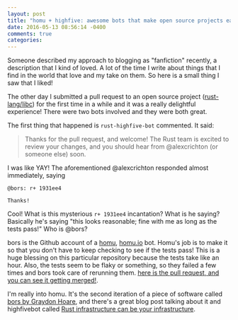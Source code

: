 ```yaml
---
layout: post
title: "homu + highfive: awesome bots that make open source projects easier"
date: 2016-05-13 08:56:14 -0400
comments: true
categories: 
---
```


Someone described my approach to blogging as "fanfiction" recently, a description that I kind of loved. A lot of the time I write about things that I find in the world that love and my take on them. So here is a small thing I saw that I liked!

The other day I submitted a pull request to an open source project ([rust-lang/libc](https://github.com/rust-lang/libc)) for the first time in a while and it was a really delightful experience! There were two bots involved and they were both great.

The first thing that happened is `rust-highfive-bot` commented. It said:

> Thanks for the pull request, and welcome! The Rust team is excited to review
> your changes, and you should hear from @alexcrichton (or someone else) soon.

I was like YAY! The aforementioned @alexcrichton responded almost immediately, saying

```
@bors: r+ 1931ee4

Thanks!
```

Cool! What is this mysterious `r+ 1931ee4` incantation? What is he saying? Basically he's saying "this looks reasonable; fine with me as long as the tests pass!" Who is @bors?

bors is the Github account of a [homu](https://github.com/barosl/homu), [homu.io](http://homu.io/) bot. Homu's job is to make it so that you don't have to keep checking to see if the tests pass! This is a huge blessing on this particular repository because the tests take like an hour. Also, the tests seem to be flaky or something, so they failed a few times and bors took care of rerunning them. [here is the pull request, and you can see it getting merged!](https://github.com/rust-lang/libc/pull/283).

I'm really into homu. It's the second iteration of a piece of software called [bors by Graydon Hoare](http://graydon.livejournal.com/186550.html), and there's a great blog post talking about it and highfivebot called [Rust infrastructure can be your infrastructure](http://huonw.github.io/blog/2015/03/rust-infrastructure-can-be-your-infrastructure/).